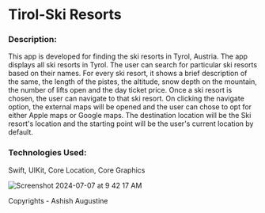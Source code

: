 # Tirol-Ski Resorts
### Description: 
This app is developed for finding the ski resorts in Tyrol, Austria. The app displays all ski resorts in Tyrol. The user can search for particular ski resorts based on their names. For every ski resort, it shows a brief description of the same, the length of the pistes, the altitude, snow depth on the mountain, the number of lifts open and the day ticket price. Once a ski resort is chosen, the user can navigate to that ski resort. On clicking the navigate option, the external maps will be opened and the user can chose to opt for either Apple maps or Google maps. The destination location will be the Ski resort's location and the starting point will be the user's current location by default.

### Technologies Used: 
Swift, UIKit, Core Location, Core Graphics



![Screenshot 2024-07-07 at 9 42 17 AM](https://github.com/ashish-augustine/iOS-tirol-skis/assets/2153396/ff82d16a-bb3b-4481-81c0-311017899c06)


 Copyrights - Ashish Augustine
